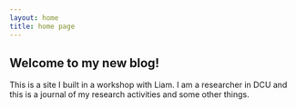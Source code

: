 ```yaml
---
layout: home 
title: home page
---
```


## Welcome to my new blog!

This is a site I built in a workshop with Liam. I am a researcher in DCU and this is a journal of my research activities and some other things.
